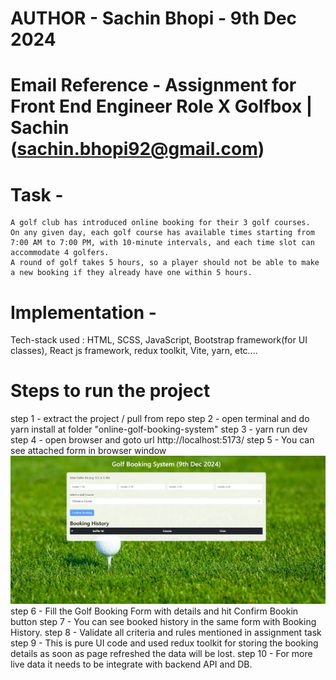 # AUTHOR - Sachin Bhopi - 9th Dec 2024

# Email Reference - Assignment for Front End Engineer Role X Golfbox | Sachin (sachin.bhopi92@gmail.com)

# Task -

    A golf club has introduced online booking for their 3 golf courses.
    On any given day, each golf course has available times starting from 7:00 AM to 7:00 PM, with 10-minute intervals, and each time slot can accommodate 4 golfers.
    A round of golf takes 5 hours, so a player should not be able to make a new booking if they already have one within 5 hours.

# Implementation -

Tech-stack used :
HTML, SCSS, JavaScript, Bootstrap framework(for UI classes), React js framework, redux toolkit, Vite, yarn, etc....

# Steps to run the project

step 1 - extract the project / pull from repo
step 2 - open terminal and do yarn install at folder "online-golf-booking-system"
step 3 - yarn run dev
step 4 - open browser and goto url http://localhost:5173/
step 5 - You can see attached form in browser window![alt text](image.png)
step 6 - Fill the Golf Booking Form with details and hit Confirm Bookin button
step 7 - You can see booked history in the same form with Booking History.
step 8 - Validate all criteria and rules mentioned in assignment task
step 9 - This is pure UI code and used redux toolkit for storing the booking details as soon as page refreshed the data will be lost.
step 10 - For more live data it needs to be integrate with backend API and DB.
